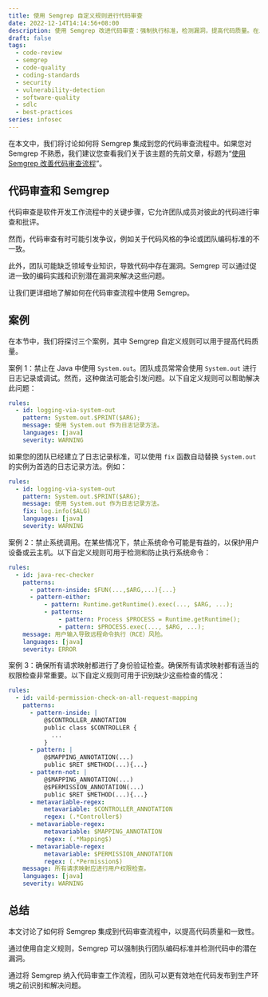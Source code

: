 ```yaml
---
title: 使用 Semgrep 自定义规则进行代码审查
date: 2022-12-14T14:14:56+08:00
description: 使用 Semgrep 改进代码审查：强制执行标准，检测漏洞，提高代码质量。在发布代码之前集成 Semgrep 以识别和解决问题。
draft: false
tags:
  - code-review
  - semgrep
  - code-quality
  - coding-standards
  - security
  - vulnerability-detection
  - software-quality
  - sdlc
  - best-practices
series: infosec
---
```

在本文中，我们将讨论如何将 Semgrep 集成到您的代码审查流程中。如果您对 Semgrep 不熟悉，我们建议您查看我们关于该主题的先前文章，标题为“[使用 Semgrep 改善代码审查流程](/posts/zh/improving-your-code-review-process-with-semgrep)”。

## 代码审查和 Semgrep

代码审查是软件开发工作流程中的关键步骤，它允许团队成员对彼此的代码进行审查和批评。

然而，代码审查有时可能引发争议，例如关于代码风格的争论或团队编码标准的不一致。

此外，团队可能缺乏领域专业知识，导致代码中存在漏洞。Semgrep 可以通过促进一致的编码实践和识别潜在漏洞来解决这些问题。

让我们更详细地了解如何在代码审查流程中使用 Semgrep。

## 案例

在本节中，我们将探讨三个案例，其中 Semgrep 自定义规则可以用于提高代码质量。

案例 1：禁止在 Java 中使用 `System.out`。团队成员常常会使用 `System.out` 进行日志记录或调试。然而，这种做法可能会引发问题。以下自定义规则可以帮助解决此问题：

```yaml
rules:
  - id: logging-via-system-out
    pattern: System.out.$PRINT($ARG);
    message: 使用 System.out 作为日志记录方法。
    languages: [java]
    severity: WARNING
```

如果您的团队已经建立了日志记录标准，可以使用 `fix` 函数自动替换 `System.out` 的实例为首选的日志记录方法。例如：

```yaml
rules:
  - id: logging-via-system-out
    pattern: System.out.$PRINT($ARG);
    message: 使用 System.out 作为日志记录方法。
    fix: log.info($ALG)
    languages: [java]
    severity: WARNING
```

案例 2：禁止系统调用。在某些情况下，禁止系统命令可能是有益的，以保护用户设备或云主机。以下自定义规则可用于检测和防止执行系统命令：

```yaml
rules:
  - id: java-rec-checker
    patterns:
      - pattern-inside: $FUN(...,$ARG,...){...}
      - pattern-either:
          - pattern: Runtime.getRuntime().exec(..., $ARG, ...);
          - patterns:
              - pattern: Process $PROCESS = Runtime.getRuntime();
              - pattern: $PROCESS.exec(..., $ARG, ...);
    message: 用户输入导致远程命令执行（RCE）风险。
    languages: [java]
    severity: ERROR
```

案例 3：确保所有请求映射都进行了身份验证检查。确保所有请求映射都有适当的权限检查非常重要。以下自定义规则可用于识别缺少这些检查的情况：

```yaml
rules:
  - id: vaild-permission-check-on-all-request-mapping
    patterns:
      - pattern-inside: |
          @$CONTROLLER_ANNOTATION
          public class $CONTROLLER {
            ...
          }
      - pattern: |
          @$MAPPING_ANNOTATION(...)
          public $RET $METHOD(...){...}
      - pattern-not: |
          @$MAPPING_ANNOTATION(...)
          @$PERMISSION_ANNOTATION(...)
          public $RET $METHOD(...){...}
      - metavariable-regex:
          metavariable: $CONTROLLER_ANNOTATION
          regex: (.*Controller$)
      - metavariable-regex:
          metavariable: $MAPPING_ANNOTATION
          regex: (.*Mapping$)
      - metavariable-regex:
          metavariable: $PERMISSION_ANNOTATION
          regex: (.*Permission$)
    message: 所有请求映射应进行用户权限检查。
    languages: [java]
    severity: WARNING
```

## 总结

本文讨论了如何将 Semgrep 集成到代码审查流程中，以提高代码质量和一致性。

通过使用自定义规则，Semgrep 可以强制执行团队编码标准并检测代码中的潜在漏洞。

通过将 Semgrep 纳入代码审查工作流程，团队可以更有效地在代码发布到生产环境之前识别和解决问题。